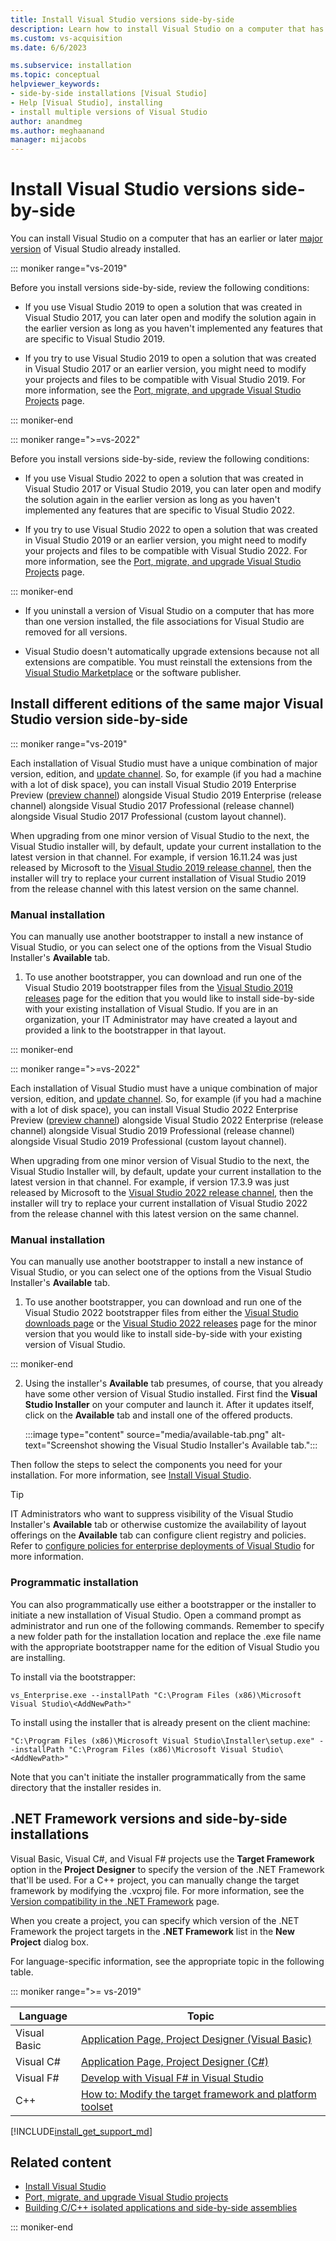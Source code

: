 ```yaml
---
title: Install Visual Studio versions side-by-side
description: Learn how to install Visual Studio on a computer that has an earlier or later version of Visual Studio already installed.
ms.custom: vs-acquisition
ms.date: 6/6/2023

ms.subservice: installation
ms.topic: conceptual
helpviewer_keywords:
- side-by-side installations [Visual Studio]
- Help [Visual Studio], installing
- install multiple versions of Visual Studio
author: anandmeg
ms.author: meghaanand
manager: mijacobs
---
```

# Install Visual Studio versions side-by-side

You can install Visual Studio on a computer that has an earlier or later [major version](/visualstudio/productinfo/release-rhythm#determining-your-product-edition-version-and-channel) of Visual Studio already installed.

::: moniker range="vs-2019"

Before you install versions side-by-side, review the following conditions:

* If you use Visual Studio 2019 to open a solution that was created in Visual Studio 2017, you can later open and modify the solution again in the earlier version as long as you haven't implemented any features that are specific to Visual Studio 2019.

* If you try to use Visual Studio 2019 to open a solution that was created in Visual Studio 2017 or an earlier version, you might need to modify your projects and files to be compatible with Visual Studio 2019. For more information, see the [Port, migrate, and upgrade Visual Studio Projects](/visualstudio/releases/2019/port-migrate-and-upgrade-visual-studio-projects) page.

::: moniker-end

::: moniker range=">=vs-2022"

Before you install versions side-by-side, review the following conditions:

* If you use Visual Studio 2022 to open a solution that was created in Visual Studio 2017 or Visual Studio 2019, you can later open and modify the solution again in the earlier version as long as you haven't implemented any features that are specific to Visual Studio 2022.

* If you try to use Visual Studio 2022 to open a solution that was created in Visual Studio 2019 or an earlier version, you might need to modify your projects and files to be compatible with Visual Studio 2022. For more information, see the [Port, migrate, and upgrade Visual Studio Projects](/visualstudio/releases/2022/port-migrate-and-upgrade-visual-studio-projects) page.

::: moniker-end

* If you uninstall a version of Visual Studio on a computer that has more than one version installed, the file associations for Visual Studio are removed for all versions.

* Visual Studio doesn't automatically upgrade extensions because not all extensions are compatible. You must reinstall the extensions from the [Visual Studio Marketplace](https://marketplace.visualstudio.com/) or the software publisher.

## Install different editions of the same major Visual Studio version side-by-side

::: moniker range="vs-2019"

Each installation of Visual Studio must have a unique combination of major version, edition, and [update channel](/visualstudio/install/update-visual-studio?view=vs-2019&preserve-view=true#configure-source-location-of-updates). So, for example (if you had a machine with a lot of disk space), you can install Visual Studio 2019 Enterprise Preview ([preview channel](/visualstudio/productinfo/release-rhythm)) alongside Visual Studio 2019 Enterprise (release channel) alongside Visual Studio 2017 Professional (release channel) alongside Visual Studio 2017 Professional (custom layout channel).

When upgrading from one minor version of Visual Studio to the next, the Visual Studio installer will, by default, update your current installation to the latest version in that channel. For example, if version 16.11.24 was just released by Microsoft to the [Visual Studio 2019 release channel](/visualstudio/productinfo/release-rhythm), then the installer will try to replace your current installation of Visual Studio 2019 from the release channel with this latest version on the same channel. 

### Manual installation

You can manually use another bootstrapper to install a new instance of Visual Studio, or you can select one of the options from the Visual Studio Installer's **Available** tab.  

1. To use another bootstrapper, you can download and run one of the Visual Studio 2019 bootstrapper files from the [Visual Studio 2019 releases](/visualstudio/releases/2019/history#installing-an-earlier-release) page for the edition that you would like to install side-by-side with your existing installation of Visual Studio. If you are in an organization, your IT Administrator may have created a layout and provided a link to the bootstrapper in that layout.

::: moniker-end

::: moniker range=">=vs-2022"

Each installation of Visual Studio must have a unique combination of major version, edition, and [update channel](/visualstudio/install/update-visual-studio?view=vs-2022&preserve-view=true#configure-source-location-of-updates-1). So, for example (if you had a machine with a lot of disk space), you can install Visual Studio 2022 Enterprise Preview ([preview channel](/visualstudio/productinfo/release-rhythm)) alongside Visual Studio 2022 Enterprise (release channel) alongside Visual Studio 2019 Professional (release channel) alongside Visual Studio 2019 Professional (custom layout channel).

When upgrading from one minor version of Visual Studio to the next, the Visual Studio Installer will, by default, update your current installation to the latest version in that channel. For example, if version 17.3.9 was just released by Microsoft to the [Visual Studio 2022 release channel](/visualstudio/productinfo/release-rhythm), then the installer will try to replace your current installation of Visual Studio 2022 from the release channel with this latest version on the same channel. 

### Manual installation

You can manually use another bootstrapper to install a new instance of Visual Studio, or you can select one of the options from the Visual Studio Installer's **Available** tab.  

1. To use another bootstrapper, you can download and run one of the Visual Studio 2022 bootstrapper files from either the [Visual Studio downloads page](https://visualstudio.microsoft.com/downloads/?cid=learn-onpage-download-cta) or the [Visual Studio 2022 releases](/visualstudio/releases/2022/release-history#release-dates-and-build-numbers) page for the minor version that you would like to install side-by-side with your existing version of Visual Studio.

::: moniker-end

2. Using the installer's **Available** tab presumes, of course, that you already have some other version of Visual Studio installed. First find the **Visual Studio Installer** on your computer and launch it. After it updates itself, click on the **Available** tab and install one of the offered products. 

    :::image type="content" source="media/available-tab.png" alt-text="Screenshot showing the Visual Studio Installer's Available tab.":::

Then follow the steps to select the components you need for your installation. For more information, see [Install Visual Studio](install-visual-studio.md#step-4---choose-workloads).

> [!TIP]
> IT Administrators who want to suppress visibility of the Visual Studio Installer's **Available** tab or otherwise customize the availability of layout offerings on the **Available** tab can configure client registry and policies. Refer to [configure policies for enterprise deployments of Visual Studio](/visualstudio/install/configure-policies-for-enterprise-deployments) for more information. 
     
### Programmatic installation

You can also programmatically use either a bootstrapper or the installer to initiate a new installation of Visual Studio. Open a command prompt as administrator and run one of the following commands. Remember to specify a new folder path for the installation location and replace the .exe file name with the appropriate bootstrapper name for the edition of Visual Studio you are installing. 

To install via the bootstrapper:

   ```shell
   vs_Enterprise.exe --installPath "C:\Program Files (x86)\Microsoft Visual Studio\<AddNewPath>"
   ```

To install using the installer that is already present on the client machine:

   ```shell
 "C:\Program Files (x86)\Microsoft Visual Studio\Installer\setup.exe" --installPath "C:\Program Files (x86)\Microsoft Visual Studio\<AddNewPath>"
   ```

Note that you can't initiate the installer programmatically from the same directory that the installer resides in.

## .NET Framework versions and side-by-side installations

Visual Basic, Visual C#, and Visual F# projects use the **Target Framework** option in the **Project Designer** to specify the version of the .NET Framework that'll be used. For a C++ project, you can manually change the target framework by modifying the .vcxproj file. For more information, see the [Version compatibility in the .NET Framework](/dotnet/framework/migration-guide/version-compatibility) page.

When you create a project, you can specify which version of the .NET Framework the project targets in the **.NET Framework** list in the **New Project** dialog box.

For language-specific information, see the appropriate topic in the following table.

::: moniker range=">= vs-2019"

| Language     | Topic                                                                                                                           |
|--------------|---------------------------------------------------------------------------------------------------------------------------------|
| Visual Basic | [Application Page, Project Designer (Visual Basic)](../ide/reference/application-page-project-designer-visual-basic.md)         |
| Visual C#    | [Application Page, Project Designer (C#)](../ide/reference/application-page-project-designer-csharp.md)                         |
| Visual F#    | [Develop with Visual F# in Visual Studio](../ide/fsharp-visual-studio.md)                                                       |
| C++          | [How to: Modify the target framework and platform toolset](/cpp/build/how-to-modify-the-target-framework-and-platform-toolset/) |

[!INCLUDE[install_get_support_md](includes/install_get_support_md.md)]

## Related content

* [Install Visual Studio](install-visual-studio.md)
* [Port, migrate, and upgrade Visual Studio projects](/visualstudio/releases/2022/port-migrate-and-upgrade-visual-studio-projects)
* [Building C/C++ isolated applications and side-by-side assemblies](/cpp/build/building-c-cpp-isolated-applications-and-side-by-side-assemblies/)

::: moniker-end
